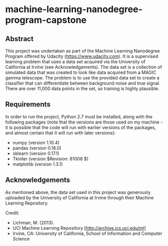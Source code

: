 # machine-learning-nanodegree-program-capstone

## Abstract
This project was undertaken as part of the Machine Learning Nanodegree Program
offered by Udacity (https://www.udacity.com).  It is a supervised learning problem
that uses a data set acquired via the University of California at Irvine (see 
Acknowledgements).  The data set is a collection of simulated data that was created
to look like data acquired from a MAGIC gamma telescope.  The problem is to use
the provided data set to create a classifier that can differentiate between background
noise and true signal.  There are over 11,000 data points in the set, so training
is highly plausible.

## Requirements
In order to run the project, Python 2.7 must be installed, along with the following
packages (note that the versions are those used on my machine - it is possible that
the code will run with earlier versions of the packages, and almost certain that it
will run with later versions):
* numpy (version 1.10.4)
* pandas (version 0.18.0)
* sklearn (version 0.17.1)
* Tkinter (version $Revision: 81008 $)
* matplotlib (version 1.3.1)

## Acknowledgements
As mentioned above, the data set used in this project was generously uploaded by
the University of California at Irvine through their Machine Learning Repository.

Credit: 
* Lichman, M. (2013). 
* UCI Machine Learning Repository [http://archive.ics.uci.edu/ml]
* Irvine, CA: University of California, School of Information and Computer Science


